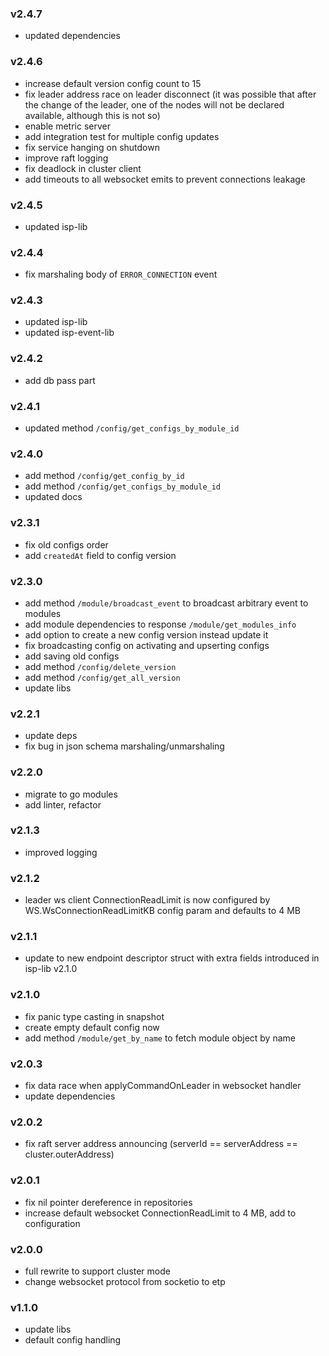 ### v2.4.7
* updated dependencies
### v2.4.6
* increase default version config count to 15
* fix leader address race on leader disconnect (it was possible that after the change of the leader, one of the nodes will not be declared available, although this is not so)
* enable metric server
* add integration test for multiple config updates
* fix service hanging on shutdown
* improve raft logging
* fix deadlock in cluster client
* add timeouts to all websocket emits to prevent connections leakage
### v2.4.5
* updated isp-lib
### v2.4.4
* fix marshaling body of `ERROR_CONNECTION` event
### v2.4.3
* updated isp-lib
* updated isp-event-lib
### v2.4.2
* add db pass part
### v2.4.1
* updated method `/config/get_configs_by_module_id`
### v2.4.0
* add method `/config/get_config_by_id`
* add method `/config/get_configs_by_module_id`
* updated docs
### v2.3.1
* fix old configs order
* add `createdAt` field to config version
### v2.3.0
* add method `/module/broadcast_event` to broadcast arbitrary event to modules
* add module dependencies to response `/module/get_modules_info`
* add option to create a new config version instead update it
* fix broadcasting config on activating and upserting configs
* add saving old configs
* add method `/config/delete_version`
* add method `/config/get_all_version`
* update libs

### v2.2.1
* update deps
* fix bug in json schema marshaling/unmarshaling

### v2.2.0
* migrate to go modules
* add linter, refactor

### v2.1.3
* improved logging

### v2.1.2
* leader ws client ConnectionReadLimit is now configured by WS.WsConnectionReadLimitKB config param and defaults to 4 MB

### v2.1.1
* update to new endpoint descriptor struct with extra fields introduced in isp-lib v2.1.0

### v2.1.0
* fix panic type casting in snapshot
* create empty default config now
* add method `/module/get_by_name` to fetch module object by name

### v2.0.3
* fix data race when applyCommandOnLeader in websocket handler
* update dependencies

### v2.0.2
* fix raft server address announcing (serverId == serverAddress == cluster.outerAddress)

### v2.0.1
* fix nil pointer dereference in repositories
* increase default websocket ConnectionReadLimit to 4 MB, add to configuration

### v2.0.0
* full rewrite to support cluster mode
* change websocket protocol from socketio to etp

### v1.1.0
* update libs
* default config handling
